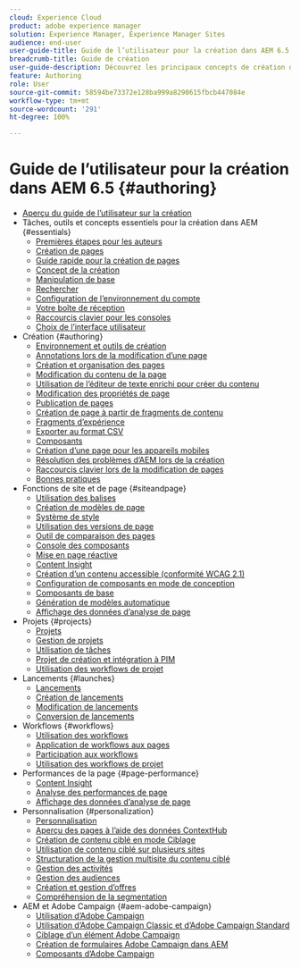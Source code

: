 ```yaml
---
cloud: Experience Cloud
product: adobe experience manager
solution: Experience Manager, Experience Manager Sites
audience: end-user
user-guide-title: Guide de l’utilisateur pour la création dans AEM 6.5
breadcrumb-title: Guide de création
user-guide-description: Découvrez les principaux concepts de création de contenu dans AEM.
feature: Authoring
role: User
source-git-commit: 58594be73372e128ba999a8290615fbcb447084e
workflow-type: tm+mt
source-wordcount: '291'
ht-degree: 100%

---
```



# Guide de l’utilisateur pour la création dans AEM 6.5 {#authoring}

+ [Aperçu du guide de l’utilisateur sur la création](home.md)
+ Tâches, outils et concepts essentiels pour la création dans AEM {#essentials}
   + [Premières étapes pour les auteurs](first-steps.md)
   + [Création de pages](page-authoring.md)
   + [Guide rapide pour la création de pages](qg-page-authoring.md)
   + [Concept de la création](author.md)
   + [Manipulation de base](basic-handling.md)
   + [Rechercher](search.md)
   + [Configuration de l’environnement du compte](user-properties.md)
   + [Votre boîte de réception](inbox.md)
   + [Raccourcis clavier  pour les consoles](keyboard-shortcuts.md)
   + [Choix de l’interface utilisateur](select-ui.md)
+ Création {#authoring}
   + [Environnement et outils de création](author-environment-tools.md)
   + [Annotations lors de la modification d’une page](annotations.md)
   + [Création et organisation des pages](managing-pages.md)
   + [Modification du contenu de la page](editing-content.md)
   + [Utilisation de l’éditeur de texte enrichi pour créer du contenu](rich-text-editor.md)
   + [Modification des propriétés de page](editing-page-properties.md)
   + [Publication de pages](publishing-pages.md)
   + [Création de page à partir de fragments de contenu](content-fragments.md)
   + [Fragments d’expérience](experience-fragments.md)
   + [Exporter au format CSV](csv-export.md)
   + [Composants](default-components.md)
   + [Création d’une page pour les appareils mobiles](mobile.md)
   + [Résolution des problèmes d’AEM lors de la création](troubleshooting.md)
   + [Raccourcis clavier lors de la modification de pages](page-authoring-keyboard-shortcuts.md)
   + [Bonnes pratiques](best-practices.md)
+ Fonctions de site et de page {#siteandpage}
   + [Utilisation des balises](tags.md)
   + [Création de modèles de page](templates.md)
   + [Système de style](style-system.md)
   + [Utilisation des versions de page](working-with-page-versions.md)
   + [Outil de comparaison des pages](page-diff.md)
   + [Console des composants](default-components-console.md)
   + [Mise en page réactive](responsive-layout.md)
   + [Content Insight](content-insights.md)
   + [Création d’un contenu accessible (conformité WCAG 2.1)](creating-accessible-content.md)
   + [Configuration de composants en mode de conception](default-components-designmode.md)
   + [Composants de base](default-components-foundation.md)
   + [Génération de modèles automatique](scaffolding.md)
   + [Affichage des données d’analyse de page](page-analytics-using.md)
+ Projets {#projects}
   + [Projets](projects.md)
   + [Gestion de projets](touch-ui-managing-projects.md)
   + [Utilisation de tâches](task-content.md)
   + [Projet de création et intégration à PIM](managing-product-information.md)
   + [Utilisation des workflows de projet](projects-with-workflows.md)
+ Lancements {#launches}
   + [Lancements](launches.md)
   + [Création de lancements](launches-creating.md)
   + [Modification de lancements](launches-editing.md)
   + [Conversion de lancements](launches-promoting.md)
+ Workflows {#workflows}
   + [Utilisation des workflows](workflows.md)
   + [Application de workflows aux pages](workflows-applying.md)
   + [Participation aux workflows](workflows-participating.md)
   + [Utilisation des workflows de projet](https://experienceleague.adobe.com/docs/experience-manager-65/authoring/projects/projects-with-workflows.html?lang=fr)
+ Performances de la page {#page-performance}
   + [Content Insight](https://experienceleague.adobe.com/docs/experience-manager-65/authoring/siteandpage/content-insights.html?lang=fr)
   + [Analyse des performances de page](ci-analyze.md)
   + [Affichage des données d’analyse de page](pa-using.md)
+ Personnalisation {#personalization}
   + [Personnalisation](personalization.md)
   + [Aperçu des pages à l’aide des données ContextHub](ch-previewing.md)
   + [Création de contenu ciblé en mode Ciblage](content-targeting-touch.md)
   + [Utilisation de contenu ciblé sur plusieurs sites](multisite-support-targeted-content.md)
   + [Structuration de la gestion multisite du contenu ciblé](technical-multisite-targeted.md)
   + [Gestion des activités](activitylib.md)
   + [Gestion des audiences](managing-audiences.md)
   + [Création et gestion d’offres](offerlib.md)
   + [Compréhension de la segmentation](segmentation-overview.md)
+ AEM et Adobe Campaign {#aem-adobe-campaign}
   + [Utilisation d’Adobe Campaign](adobe-campaign.md)
   + [Utilisation d’Adobe Campaign Classic et d’Adobe Campaign Standard](campaign.md)
   + [Ciblage d’un élément Adobe Campaign](target-adobe-campaign.md)
   + [Création de formulaires Adobe Campaign dans AEM](adobe-campaign-forms.md)
   + [Composants d’Adobe Campaign](adobe-campaign-components.md)
